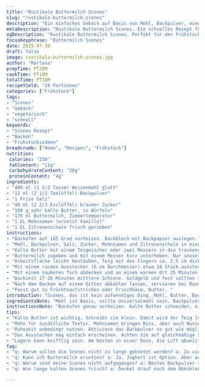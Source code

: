 ```yaml
---
title: "Rustikale Buttermilch Scones"
slug: "rustikale-buttermilch-scones"
description: "Ein einfaches Gebäck auf Basis von Mehl, Backpulver, einer Prise Salz, Zucker, kalter Butter und Buttermilch. Scones sind locker und haben eine leicht krümelige Textur. Vor dem Backen ruhen sie kurz, damit die Hefe oder das Backpulver gleichmäßig arbeiten kann. Schnell zuzubereiten, gut geeignet für Frühstück oder Kaffee. Die Butter wird klein geschnitten und mit den trockenen Zutaten vermengt. Eine zarte Süße ohne Eier und ohne Nüsse, vegetarisch. Die Scones werden rund ausgestochen und bei mäßiger Hitze gebacken, bis sie goldbraun sind. "
metaDescription: "Rustikale Buttermilch Scones. Ein schnelles Rezept für ein köstliches Gebäck, ideal für Frühstück oder Kaffee. Einfach gemacht, ohne Ei."
ogDescription: "Rustikale Buttermilch Scones. Perfekt für den Frühstückstisch. Locker und leicht, ideal mit Marmelade oder Butter mit schmackhaften Zutaten."
focusKeyphrase: "Buttermilch Scones"
date: 2025-07-30
draft: false
image: rustikale-buttermilch-scones.jpg
author: "Marlena"
prepTime: PT20M
cookTime: PT18M
totalTime: PT38M
recipeYield: "10 Portionen"
categories: ["Frühstück"]
tags:
- "Scones"
- "Gebäck"
- "vegetarisch"
- "schnell"
keywords:
- "Scones Rezept"
- "Backen"
- "Frühstücksideen"
breadcrumb: ["Home", "Recipes", "Frühstück"]
nutrition: 
 calories: "230"
 fatContent: "11g"
 carbohydrateContent: "28g"
 proteinContent: "4g"
ingredients:
- "400 ml (1 2/3 Tasse) Weizenmehl glatt"
- "12 ml (2 1/2 Teelöffel) Backpulver"
- "1 Prise Salz"
- "40 ml (2 2/3 Esslöffel) brauner Zucker"
- "100 g sehr kalte Butter, in Würfeln"
- "170 ml Buttermilch, Zimmertemperatur"
- "1 EL Mohnsamen (ersetzt Vanille)"
- "1 EL Zitronenschale frisch gerieben"
instructions:
- "Backofen auf 185 Grad vorheizen. Backblech mit Backpapier auslegen."
- "Mehl, Backpulver, Salz, Zucker, Mohnsamen und Zitronenschale in einer großen Schüssel vermengen."
- "Kalte Butter mit einem Teigmischer oder zwei Messern in die trockenen Zutaten schneiden, bis krümelige Struktur entsteht."
- "Buttermilch zugeben und mit einem Messer kurz unterheben. Nur soviel kneten, bis sich ein weicher Teig bildet. Falls zu klebrig, wenig Mehl ergänzen."
- "Arbeitsfläche leicht bestäuben, Teig mit den Fingern ca. 2,5 cm dick platt drücken."
- "Mit einem runden Ausstecher (6 cm Durchmesser) etwa 10 Stück ausstechen, auf das Blech legen."
- "Mit einem sauberen Tuch abdecken und an einem warmen Ort 25 Minuten ruhen lassen."
- "Backzeit 17-20 Minuten mittlere Schiene. Goldgelb und fest sollten sie sein."
- "Nach dem Backen auf einem Gitter abkühlen lassen, servieren bei Raumtemperatur."
- "Passt gut zu Früchteaufstrichen oder Frischkäse, Butter. "
introduction: "Scones, das ist kein aufwendiges Ding. Mehl, Butter, Backtrieb. Kurze Ruhe, dann Hitze. Locker gebacken, nicht klebrig. Man kann Vanille durch Zitronenschale ersetzen, für frische Noten, oder Mohn dazuwerfen, gibt knackigen Biss. Das macht etwas her, ohne viel Aufwand. Kein Ei drin, keine Nüsse, das erspart Sorgen bei Allergien. Wenig Zucker. Etwas Buttermilch statt Milch - satter, leicht säuerlich, das hebt Geschmack. Man knetet nicht lange, das soll zart bleiben, nicht zäh. Einfach, schnörkellos. Dazu passt Marmelade oder schlichte Butter. Frühstückstisch, Kaffeerunde, schnell gemacht, fast alle Zutaten im Haus. "
ingredientsNote: "Mehl ist Basis, sollte Universalmehl sein. Backpulver frisch wählen, sonst geht's nicht auf. Butter unbedingt kalt und in kleinen Stücken - das lockert den Teig. Zucker wird reduziert, nicht zu süß. Statt Milch wird Buttermilch verwendet, gibt eine feinere Textur und leichte Säure. Mohn bringt Knusper, Zitronenschale Frische, das ersetzt Vanille, für einen unerwarteten Twist. Mehlmenge kann variieren, je nach Luftfeuchtigkeit und Butterqualität. Wenn Teig zu weich, bisschen Mehl, aber nicht übertreiben. Ruhezeit wichtig, damit Backtrieb arbeitet. Kein Hühnerei, passend für vegetarische Ernährung. "
instructionsNote: "Backofen genau vorheizen. Kalte Butter schneiden, nicht schmelzen lassen. Schnelles Mischen sonst Teig wird zäh. Kneten nur minimal, alles grob vermengen reicht. Teig auf bemehlter Fläche nicht ausrollen, sondern sanft andrücken – besser für lockere Krume. Runde Ausstecher notwendig, Größe ~6 cm für gleichmäßige Portionen. Teiglinge nicht überfüllen aufs Backblech, Platz lassen. Ruhezeit bei Raumtemperatur oder leicht erwärmtem Ort. Backzeit überwachen, jeder Ofen anders. Wenn fertig, außen goldgelb, innen rosa oder weiß. Abkühlen lassen, nicht warm schneiden, sonst zerfällt Struktur. Mit Butter und Marmelade oder Frischkäse servieren. "
tips:
- "Kalte Butter ist wichtig. Schreibt sie klein. Damit wird der Teig luftiger. Wählen Sie gute Butter – Geschmack zählt. Wenig kneten. Zu viel Wärme von den Händen macht's zäh."
- "Mohn für zusätzliche Textur. Mohnsamen bringen Biss, aber auch Nussgeschmack. Zitronenschale gibt Frische. Beide Zutaten kombinieren können. Unterschiedliche Varianten ausprobieren."
- "Ruhezeit unbedingt nutzen. Aktiviere das Backpulver so gut wie möglich. Ruhe ist die beste Zeit für den Teig. Hinweis: Zimmertemperatur oder leicht warm ist optimal. Keine Abkürzungen."
- "Das Ausstechen mag einfach erscheinen. Achten Sie auf gleichmäßige Stücke. Runde Ausstecher sind goldwert. Überfüllung vermeiden, Platz lassen beim Backen. Goldbraun müssen die Scones sein."
- "Lagern kann knifflig sein. Am besten in einer Dose, die Luft abweist. Keller oder kühler Ort ist top. Mikrowelle macht sie nochmals frisch, aber nicht zu viel Wärme."
faq:
- "q: Warum sollen die Scones nicht zu lange geknetet werden? a: Zu viel Kneten macht sie zäh. Locker bleiben ist Ziel. Sanft verarbeiten. Sonst nachher gegen die Struktur."
- "q: Kann ich Buttermilch ersetzen? a: Ja, Joghurt ist Option. Aber auch Milch mit Zitronensaft. Das gibt ähnliche Säure. Tipp: Experimentieren mit verschiedenen Zutaten."
- "q: Warum sind meine Scones nicht aufgegangen? a: Bestes Backpulver verwenden. Mindestens 12 ml hier. Auch falsche Butter-Temperatur kann Einfluss haben. Kalt muss sie sein."
- "q: Wie lange halten Scones frisch? a: Deckel drauf nach dem Abkühlen. 2-3 Tage bei Zimmertemperatur. Wenn gekühlt, haltbar bis zu einer Woche. Aber frisch am besten."

---
```

